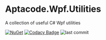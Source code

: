# Aptacode.Wpf.Utilities

A collection of useful C# Wpf utilities

[![NuGet](https://img.shields.io/nuget/v/Aptacode.Wpf.Utilities.svg?style=flat)](https://www.nuget.org/packages/Aptacode.Wpf.Utilities/)
[![Codacy Badge](https://app.codacy.com/project/badge/Grade/b3fe53f513704868ab4285c41dbbed48)](https://www.codacy.com/manual/Timmoth/Aptacode.Wpf.Utilities?utm_source=github.com&amp;utm_medium=referral&amp;utm_content=Timmoth/Aptacode.Wpf.Utilities&amp;utm_campaign=Badge_Grade)
![last commit](https://img.shields.io/github/last-commit/Timmoth/Aptacode.Wpf.Utilities?style=flat-square&cacheSeconds=86000)
